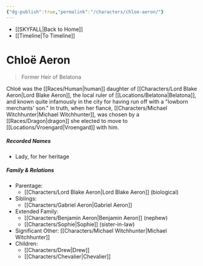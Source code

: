 ```yaml
---
{"dg-publish":true,"permalink":"/characters/chloe-aeron/"}
---
```


- [[SKYFALL\|Back to Home]]
- [[Timeline\|To Timeline]]

# Chloë Aeron
>Former Heir of Belatona

Chloë was the [[Races/Human\|human]] daughter of [[Characters/Lord Blake Aeron\|Lord Blake Aeron]], the local ruler of [[Locations/Belatona\|Belatona]], and known quite infamously in the city for having run off with a "lowborn merchants' son." In truth, when her fiancé, [[Characters/Michael Witchhunter\|Michael Witchhunter]], was chosen by a [[Races/Dragon\|dragon]] she elected to move to [[Locations/Vroengard\|Vroengard]] with him.

##### Recorded Names
- Lady, for her heritage 

##### Family & Relations
- Parentage:
	- [[Characters/Lord Blake Aeron\|Lord Blake Aeron]] (biological)
- Siblings: 
	- [[Characters/Gabriel Aeron\|Gabriel Aeron]]
- Extended Family: 
	- [[Characters/Benjamin Aeron\|Benjamin Aeron]] (nephew)
	- [[Characters/Sophie\|Sophie]] (sister-in-law)
- Significant Other: [[Characters/Michael Witchhunter\|Michael Witchhunter]]
- Children: 
	- [[Characters/Drew\|Drew]]
	- [[Characters/Chevalier\|Chevalier]]